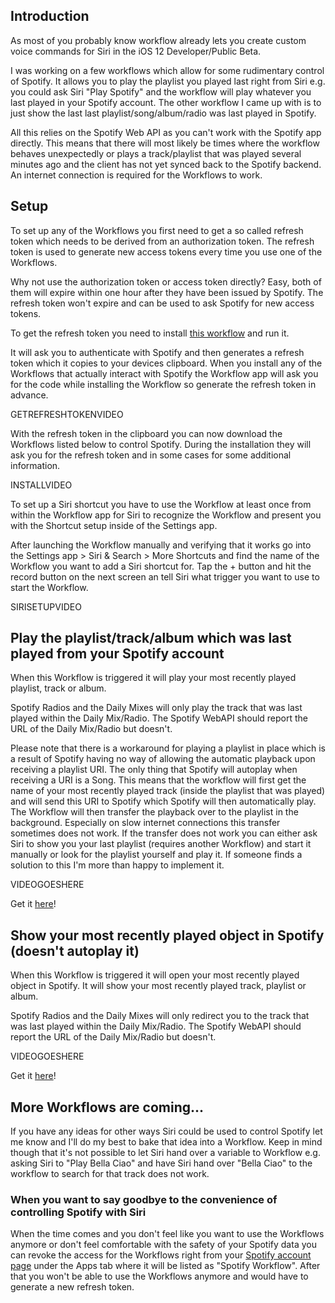 ## Introduction
As most of you probably know workflow already lets you create custom voice commands for Siri in the iOS 12 Developer/Public Beta. 

I was working on a few workflows which allow for some rudimentary control of Spotify. It allows you to play the playlist you played last right from Siri e.g. you could ask Siri "Play Spotify" and the workflow will play whatever you last played in your Spotify account. The other workflow I came up with is to just show the last last playlist/song/album/radio was last played in Spotify. 

All this relies on the Spotify Web API as you can't work with the Spotify app directly. This means that there will most likely be times where the workflow behaves unexpectedly or plays a track/playlist that was played several minutes ago and the client has not yet synced back to the Spotify backend.
An internet connection is required for the Workflows to work.


## Setup
To set up any of the Workflows you first need to get a so called refresh token which needs to be derived from an authorization token. The refresh token is used to generate new access tokens every time you use one of the Workflows. 

Why not use the authorization token or access token directly? Easy, both of them will expire within one hour after they have been issued by Spotify. The refresh token won't expire and can be used to ask Spotify for new access tokens.

To get the refresh token you need to install [this workflow](https://s.carl.al/2No3hX6) and run it.

It will ask you to authenticate with Spotify and then generates a refresh token which it copies to your devices clipboard. When you install any of the Workflows that actually interact with Spotify the Workflow app will ask you for the code while installing the Workflow so generate the refresh token in advance.

GETREFRESHTOKENVIDEO

With the refresh token in the clipboard you can now download the Workflows listed below to control Spotify. During the installation they will ask you for the refresh token and in some cases for some additional information.

INSTALLVIDEO

To set up a Siri shortcut you have to use the Workflow at least once from within the Workflow app for Siri to recognize the Workflow and present you with the Shortcut setup inside of the Settings app.

After launching the Workflow manually and verifying that it works go into the Settings app > Siri & Search > More Shortcuts and find the name of the Workflow you want to add a Siri shortcut for. Tap the + button and hit the record button on the next screen an tell Siri what trigger you want to use to start the Workflow.

SIRISETUPVIDEO


## Play the playlist/track/album which was last played from your Spotify account
When this Workflow is triggered it will play your most recently played playlist, track or album.

Spotify Radios and the Daily Mixes will only play the track that was last played within the Daily Mix/Radio. The Spotify WebAPI should report the URL of the Daily Mix/Radio but doesn't.

Please note that there is a workaround for playing a playlist in place which is a result of Spotify having no way of allowing the automatic playback upon receiving a playlist URI. The only thing that Spotify will autoplay when receiving a URI is a Song. This means that the workflow will first get the name of your most recently played track (inside the playlist that was played) and will send this URI to Spotify which Spotify will then automatically play. The Workflow will then transfer the playback over to the playlist in the background. Especially on slow internet connections this transfer sometimes does not work. If the transfer does not work you can either ask Siri to show you your last playlist (requires another Workflow) and start it manually or look for the playlist yourself and play it. If someone finds a solution to this I'm more than happy to implement it.

VIDEOGOESHERE

Get it [here](https://s.carl.al/2JLysZY)!


## Show your most recently played object in Spotify (doesn't autoplay it)
When this Workflow is triggered it will open your most recently played object in Spotify. It will show your most recently played track, playlist or album.

Spotify Radios and the Daily Mixes will only redirect you to the track that was last played within the Daily Mix/Radio. The Spotify WebAPI should report the URL of the Daily Mix/Radio but doesn't. 

VIDEOGOESHERE

Get it [here](https://s.carl.al/2JKOW4V)!


## More Workflows are coming...
If you have any ideas for other ways Siri could be used to control Spotify let me know and I'll do my best to bake that idea into a Workflow. Keep in mind though that it's not possible to let Siri hand over a variable to Workflow e.g. asking Siri to "Play Bella Ciao" and have Siri hand over "Bella Ciao" to the workflow to search for that track does not work.


### When you want to say goodbye to the convenience of controlling Spotify with Siri
When the time comes and you don't feel like you want to use the Workflows anymore or don't feel comfortable with the safety of your Spotify data you can revoke the access for the Workflows right from your [Spotify account page](https://s.carl.al/2L4vXYj) under the Apps tab where it will be listed as "Spotify Workflow". After that you won't be able to use the Workflows anymore and would have to generate a new refresh token.